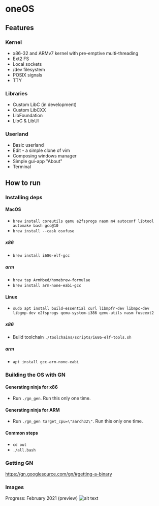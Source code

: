 # oneOS

## Features
### Kernel
* x86-32 and ARMv7 kernel with pre-emptive multi-threading
* Ext2 FS
* Local sockets
* /dev filesystem
* POSIX signals
* TTY

### Libraries
* Custom LibC (in development)
* Custom LibCXX
* LibFoundation
* LibG & LibUI

### Userland
* Basic userland
* Edit - a simple clone of vim
* Composing windows manager
* Simple gui-app "About"
* Terminal

## How to run
### Installing deps
#### MacOS
* `brew install coreutils qemu e2fsprogs nasm m4 autoconf libtool automake bash gcc@10`
* `brew install --cask osxfuse`
##### x86
* `brew install i686-elf-gcc`
##### arm
* `brew tap ArmMbed/homebrew-formulae`
* `brew install arm-none-eabi-gcc`
#### Linux
* `sudo apt install build-essential curl libmpfr-dev libmpc-dev libgmp-dev e2fsprogs qemu-system-i386 qemu-utils nasm fuseext2`
##### x86
* Build toolchain `./toolchains/scripts/i686-elf-tools.sh`
##### arm
* `apt install gcc-arm-none-eabi`

### Building the OS with GN
#### Generating ninja for x86
* Run `./gn_gen`. Run this only one time.
#### Generating ninja for ARM
* Run `./gn_gen target_cpu=\"aarch32\"`. Run this only one time.
#### Common steps
* `cd out`
* `./all.bash`

### Getting GN
https://gn.googlesource.com/gn/#getting-a-binary

### Images
Progress: February 2021 (preview)
![alt text](https://raw.githubusercontent.com/nimelehin/oneOS/master/images//progress_02_21_preview1.png)
